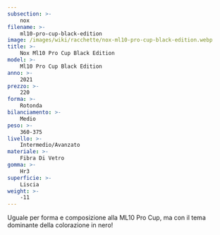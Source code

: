 ```yaml
---
subsection: >-
    nox
filename: >-
    ml10-pro-cup-black-edition
image: /images/wiki/racchette/nox-ml10-pro-cup-black-edition.webp
title: >-
    Nox Ml10 Pro Cup Black Edition
model: >-
    Ml10 Pro Cup Black Edition
anno: >-
    2021
prezzo: >-
    220
forma: >-
    Rotonda
bilanciamento: >-
    Medio
peso: >-
    360-375
livello: >-
    Intermedio/Avanzato
materiale: >-
    Fibra Di Vetro
gomma: >-
    Hr3
superficie: >-
    Liscia
weight: >-
    -11
---
```

Uguale per forma e composizione alla ML10 Pro Cup, ma con il tema dominante della colorazione in nero!